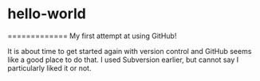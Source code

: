 # hello-world
=============
My first attempt at using GitHub!

It is about time to get started again with version control and GitHub seems like a good place to do that.
I used Subversion earlier, but cannot say I particularly liked it or not.
